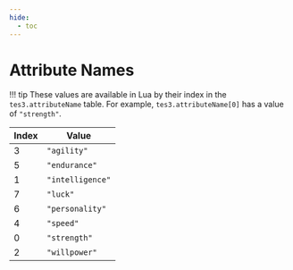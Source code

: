 ```yaml
---
hide:
  - toc
---
```


# Attribute Names

!!! tip
	These values are available in Lua by their index in the `tes3.attributeName` table. For example, `tes3.attributeName[0]` has a value of `"strength"`.

Index | Value
----- | ----------------
3     | `"agility"`
5     | `"endurance"`
1     | `"intelligence"`
7     | `"luck"`
6     | `"personality"`
4     | `"speed"`
0     | `"strength"`
2     | `"willpower"`
